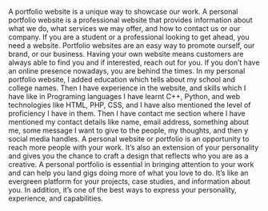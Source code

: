 A portfolio website is a unique way to showcase our work. A personal portfolio website is a professional website that provides information about what we do, what services we may offer, and how to contact us or our company. If you are a student or a professional looking to get ahead, you need a website. Portfolio websites are an easy way to promote ourself, our brand, or our business. Having your own website means customers are always able to find you and if interested, reach out for you. If you don’t have an online presence nowadays, you are behind the times. In my personal portfolio website, I added education which tells about my school and college names. Then I have experience in the website, and skills which I have like in Programing languages I have learnt C++, Python, and web technologies like HTML, PHP, CSS, and I have also mentioned the level of proficiency I have in them. Then I have contact me section where I have mentioned my contact details like name, email address, something about me, some message I want to give to the people, my thoughts, and then y social media handles. A personal website or portfolio is an opportunity to reach more people with your work. 
It’s also an extension of your personality and gives you the chance to craft a design that reflects who you are as a creative. A personal portfolio is essential in bringing attention to your work and can help you land gigs doing more of what you love to do. It’s like an evergreen platform for your projects, case studies, and information about you. In addition, it’s one of the best ways to express your personality, experience, and capabilities.
